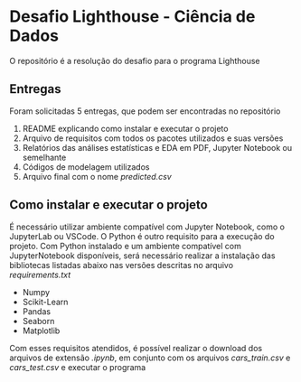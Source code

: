 # Desafio Lighthouse - Ciência de Dados
O repositório é a resolução do desafio para o programa Lighthouse
## Entregas
Foram solicitadas 5 entregas, que podem ser encontradas no repositório
1. README explicando como instalar e executar o projeto
2. Arquivo de requisitos com todos os pacotes utilizados e suas versões
3. Relatórios das análises estatísticas e EDA em PDF, Jupyter Notebook ou semelhante
4. Códigos de modelagem utilizados
5. Arquivo final com o nome *predicted.csv*
## Como instalar e executar o projeto
É necessário utilizar ambiente compatível com Jupyter Notebook, como o JupyterLab ou VSCode. O Python é outro requisito para a execução do projeto.
Com Python instalado e um ambiente compatível com JupyterNotebook disponíveis, será necessário realizar a instalação das bibliotecas listadas abaixo nas versões descritas no arquivo *requirements.txt*
- Numpy
- Scikit-Learn
- Pandas
- Seaborn
- Matplotlib

Com esses requisitos atendidos, é possível realizar o download dos arquivos de extensão *.ipynb*, em conjunto com os arquivos *cars_train.csv* e *cars_test.csv* e executar o programa
